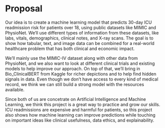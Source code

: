 # Proposal
Our idea is to create a machine learning model that predicts 30-day ICU readmission risk for patients over 18, using public datasets like MIMIC and PhysioNet. We’ll use different types of information from these datasets, like labs, vitals, demographics, clinical notes, and X-ray scans. The goal is to show how tabular, text, and image data can be combined for a real-world healthcare problem that has both clinical and economic impact.

We’ll mainly use the MIMIC-IV dataset along with other data from PhysioNet, and we also want to look at different clinical trials and existing models to help improve our approach. On top of that, we’ll bring in Bio_ClinicalBERT from Kaggle for richer depictions and to help find hidden signals in data. Even though we don’t have access to every kind of medical record, we think we can still build a strong model with the resources available.

Since both of us are concetrate on Artificial Intelligence and Machine Learning, we think this project is a great way to practice and grow our skills. ICU readmissions are expensive and harmful for patients, so this project also shows how machine learning can improve predictions while touching on important ideas like clinical usefulness, data ethics, and explainability.

